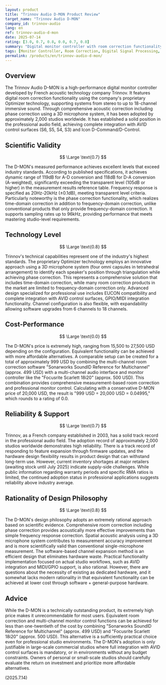 ```yaml
---
layout: product
title: "Trinnov Audio D-MON Product Review"
target_name: "Trinnov Audio D-MON"
company_id: trinnov-audio
lang: en
ref: trinnov-audio-d-mon
date: 2025-07-14
rating: [3.0, 0.7, 0.8, 0.0, 0.7, 0.8]
summary: "Digital monitor controller with room correction functionality. While possessing advanced technical capabilities and reliability, it faces cost-performance challenges due to the availability of equivalent functionality through significantly more affordable alternatives."
tags: [Monitor Controller, Room Correction, Digital Signal Processing, Pro Audio, Studio Equipment]
permalink: /products/en/trinnov-audio-d-mon/
---
```


## Overview

The Trinnov Audio D-MON is a high-performance digital monitor controller developed by French acoustic technology company Trinnov. It features digital room correction functionality using the company's proprietary Optimizer technology, supporting systems from stereo to up to 18-channel immersive sound. Through comprehensive acoustic correction including phase correction using a 3D microphone system, it has been adopted by approximately 2,000 studios worldwide. It has established a solid position in the professional audio field, achieving complete integration with AVID control surfaces (S6, S5, S4, S3) and Icon D-Command/D-Control.

## Scientific Validity

$$ \Large \text{0.7} $$

The D-MON's measured performance achieves excellent levels that exceed industry standards. According to published specifications, it achieves dynamic range of 119dB for A-D conversion and 118dB for D-A conversion (A-weighted), significantly exceeding the transparent level (105dB or higher) in the measurement results reference table. Frequency response is specified as 20Hz-20kHz (±0.1dB), meeting transparent level criteria. Particularly noteworthy is the phase correction functionality, which realizes time-domain correction in addition to frequency-domain correction, unlike conventional products that only provide frequency-domain correction. It supports sampling rates up to 96kHz, providing performance that meets mastering studio-level requirements.

## Technology Level

$$ \Large \text{0.8} $$

Trinnov's technical capabilities represent one of the industry's highest standards. The proprietary Optimizer technology employs an innovative approach using a 3D microphone system (four omni capsules in tetrahedral arrangement) to identify each speaker's position through triangulation while achieving phase correction. This represents a comprehensive solution that includes time-domain correction, while many room correction products in the market are limited to frequency-domain correction only. Advanced design specialized for professional use includes EUCON compatibility and complete integration with AVID control surfaces, GPIO/MIDI integration functionality. Channel configuration is also flexible, with expandability allowing software upgrades from 6 channels to 18 channels.

## Cost-Performance

$$ \Large \text{0.0} $$

The D-MON's price is extremely high, ranging from 15,500 to 27,500 USD depending on the configuration. Equivalent functionality can be achieved with more affordable alternatives. A comparable setup can be created for a total of approximately 999 USD by combining the multi-channel room correction software "Sonarworks SoundID Reference for Multichannel" (approx. 499 USD) with a multi-channel audio interface and monitor controller like the "Focusrite Scarlett 18i20" (approx. 500 USD). This combination provides comprehensive measurement-based room correction and professional monitor control. Calculating with a conservative D-MON price of 20,000 USD, the result is "999 USD ÷ 20,000 USD = 0.04995," which rounds to a rating of 0.0.

## Reliability & Support

$$ \Large \text{0.7} $$

Trinnov, as a French company established in 2003, has a solid track record in the professional audio field. The adoption record of approximately 2,000 studios worldwide demonstrates high reliability. There is a track record of responding to feature expansion through firmware updates, and the hardware design flexibility results in product design that can withstand long-term use. However, current inventory shortages at major retailers (awaiting stock until July 2025) indicate supply-side challenges. While public information regarding warranty periods and specific RMA ratios is limited, the continued adoption status in professional applications suggests reliability above industry average.

## Rationality of Design Philosophy

$$ \Large \text{0.8} $$

The D-MON's design philosophy adopts an extremely rational approach based on scientific evidence. Comprehensive room correction including phase correction provides acoustically more effective improvements than simple frequency response correction. Spatial acoustic analysis using a 3D microphone system contributes to measurement accuracy improvement and is more scientifically valid than conventional single-microphone measurement. The software-based channel expansion method is an efficient design that eliminates hardware waste. Practical functionality implementation focused on actual studio workflows, such as AVID integration and MIDI/GPIO support, is also rational. However, there are questions about the necessity of existing as dedicated hardware, and it somewhat lacks modern rationality in that equivalent functionality can be achieved at lower cost through software + general-purpose hardware.

## Advice

While the D-MON is a technically outstanding product, its extremely high price makes it unrecommendable for most users. Equivalent room correction and multi-channel monitor control functions can be achieved for less than one-twentieth of the cost by combining "Sonarworks SoundID Reference for Multichannel" (approx. 499 USD) and "Focusrite Scarlett 18i20" (approx. 500 USD). This alternative is a sufficiently practical choice even for professional studio environments. The D-MON's adoption is only justifiable in large-scale commercial studios where full integration with AVID control surfaces is mandatory, or in environments without any budget constraints. Owners of personal or small-scale studios should carefully evaluate the return on investment and prioritize more affordable alternatives.

(2025.7.14)